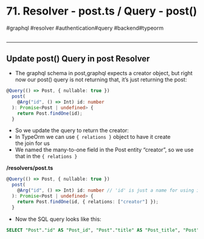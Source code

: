 # 71\. Resolver - post.ts / Query - post()

#graphql #resolver #authentication#query #backend#typeorm

## 

* * *

## Update post() Query in post Resolver

- The graphql schema in post,graphql expects a creator object, but right now our post() query is not returning that, it’s just returning the post:

  

```typescript
@Query(() => Post, { nullable: true })
  post(
    @Arg("id", () => Int) id: number
  ): Promise<Post | undefined> {
    return Post.findOne(id);
  }
```

  

- So we update the query to return the creator:
- In TypeOrm we can use `{ relations }` object to have it create the join for us
- We named the many-to-one field in the Post entity “creator”, so we use that in the `{ relations }`

  

**/resolvers/post.ts**

```typescript
@Query(() => Post, { nullable: true })
  post(
    @Arg("id", () => Int) id: number // 'id' is just a name for using in GraphQL schema, id is the actual field in database
  ): Promise<Post | undefined> {
    return Post.findOne(id, { relations: ["creator"] });
  }
```

  

- Now the SQL query looks like this:

  

```sql
SELECT "Post"."id" AS "Post_id", "Post"."title" AS "Post_title", "Post"."text" AS "Post_text", "Post"."points" AS "Post_points", "Post"."creatorId" AS "Post_creatorId", "Post"."createdAt" AS "Post_createdAt", "Post"."updatedAt" AS "Post_updatedAt", "Post__creator"."id" AS "Post__creator_id", "Post__creator"."username" AS "Post__creator_username", "Post__creator"."email" AS "Post__creator_email", "Post__creator"."password" AS "Post__creator_password", "Post__creator"."createdAt" AS "Post__creator_createdAt", "Post__creator"."updatedAt" AS "Post__creator_updatedAt" FROM "post" "Post" LEFT JOIN "user" "Post__creator" ON "Post__creator"."id"="Post"."creatorId" WHERE "Post"."id" IN ($1) -- PARAMETERS: [300] 
```